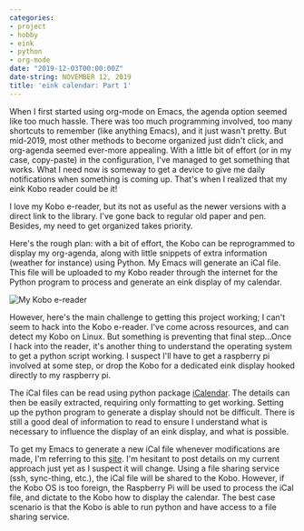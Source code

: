 ```yaml
---
categories:
- project
- hobby
- eink
- python
- org-mode
date: "2019-12-03T00:00:00Z"
date-string: NOVEMBER 12, 2019
title: 'eink calendar: Part 1'
---
```


When I first started using org-mode on Emacs, the agenda option seemed like too much hassle.  There was too much programming involved, too many shortcuts to remember (like anything Emacs), and it just wasn't pretty.  But mid-2019, most other methods to become organized just didn't click, and org-agenda seemed ever-more appealing.  With a little bit of effort (or in my case, copy-paste) in the configuration, I've managed to get something that works.  What I need now is someway to get a device to give me daily notifications when something is coming up.  That's when I realized that my eink Kobo reader could be it!

I love my Kobo e-reader, but its not as useful as the newer versions with a direct link to the library.  I've gone back to regular old paper and pen.  Besides, my need to get organized takes priority.

Here's the rough plan: with a bit of effort, the Kobo can be reprogrammed to display my org-agenda, along with little snippets of extra information (weather for instance) using Python.  My Emacs will generate an iCal file.  This file will be uploaded to my Kobo reader through the internet for the Python program to process and generate an eink display of my calendar.

![My Kobo e-reader](/images/posts/kobo-eink-display-1.jpg)

However, here's the main challenge to getting this project working; I can't seem to hack into the Kobo e-reader.  I've come across resources, and can detect my Kobo on Linux.  But something is preventing that final step...Once I hack into the reader, it's another thing to understand the operating system to get a python script working.  I suspect I'll have to get a raspberry pi involved at some step, or drop the Kobo for a dedicated eink display hooked directly to my raspberry pi.

The iCal files can be read using python package [iCalendar](https://pypi.org/project/icalendar/).  The details can then be easily extracted, requiring only formatting to get working.  Setting up the python program to generate a display should not be difficult.  There is still a good deal of information to read to ensure I understand what is necessary to influence the display of an eink display, and what is possible.

To get my Emacs to generate a new iCal file whenever modifications are made, I'm referring to this [site](https://orgmode.org/worg/org-tutorials/org-google-sync.html).  I'm hesitant to post details on my current approach just yet as I suspect it will change.  Using a file sharing service (ssh, sync-thing, etc.), the iCal file will be shared to the Kobo.  However, if the Kobo OS is too foreign, the Raspberry Pi will be used to process the iCal file, and dictate to the Kobo how to display the calendar.  The best case scenario is that the Kobo is able to run python and have access to a file sharing service.
